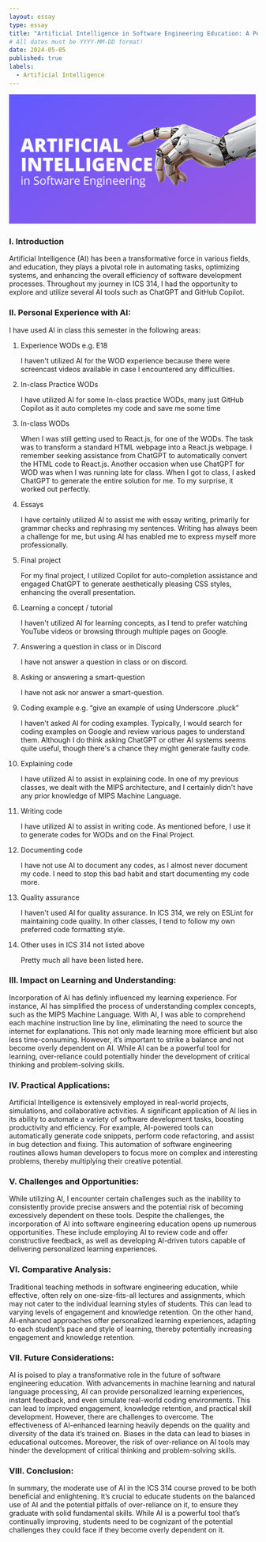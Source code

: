 ```yaml
---
layout: essay
type: essay
title: "Artificial Intelligence in Software Engineering Education: A Personal Journey and Reflection"
# All dates must be YYYY-MM-DD format!
date: 2024-05-05
published: true
labels:
  - Artificial Intelligence
---
```

<img width="500px" class="rounded float-start pe-4" src="../img/essays/ai.png">

### I. Introduction
Artificial Intelligence (AI) has been a transformative force in various fields, and education, they plays a pivotal role in automating tasks, optimizing systems, and enhancing the overall efficiency of software development processes. Throughout my journey in ICS 314, I  had the opportunity to explore and utilize several AI tools such as ChatGPT and GitHub Copilot. 

### II. Personal Experience with AI:
I have used AI in class this semester in the following areas:

  1. Experience WODs e.g. E18

      I haven't utilized AI for the WOD experience because there were screencast videos available in case I encountered any difficulties.

  2. In-class Practice WODs

      I have utilized AI for some In-class practice WODs, many just GitHub Copilot as it auto completes my code and save me some time

  3. In-class WODs

      When I was still getting used to React.js, for one of the WODs. The task was to transform a standard HTML webpage into a React.js webpage. I remember seeking assistance from ChatGPT to automatically convert the HTML code to React.js. Another occasion when use ChatGPT for WOD was when I was running late for class. When I got to class, I asked ChatGPT to generate the entire solution for me. To my surprise, it worked out perfectly.

  4. Essays

      I have certainly utilized AI to assist me with essay writing, primarily for grammar checks and rephrasing my sentences. Writing has always been a challenge for me, but using AI has enabled me to express myself more professionally.

  5. Final project

      For my final project, I utilized Copilot for auto-completion assistance and engaged ChatGPT to generate aesthetically pleasing CSS styles, enhancing the overall presentation.

  6. Learning a concept / tutorial

      I haven't utilized AI for learning concepts, as I tend to prefer watching YouTube videos or browsing through multiple pages on Google.

  7. Answering a question in class or in Discord

      I have not answer a question in class or on discord.

  8. Asking or answering a smart-question
  
      I have not ask nor answer a smart-question.

  9. Coding example e.g. “give an example of using Underscore .pluck”
  
      I haven't asked AI for coding examples. Typically, I would search for coding examples on Google and review various pages to understand them. Although I do think asking ChatGPT or other AI systems seems quite useful, though there's a chance they might generate faulty code.

  10. Explaining code
  
      I have utilized AI to assist in explaining code. In one of my previous classes, we dealt with the MIPS architecture, and I certainly didn't have any prior knowledge of MIPS Machine Language.

  11. Writing code

      I have utilized AI to assist in writing code. As mentioned before, I use it to generate codes for WODs and on the Final Project.

  12. Documenting code

      I have not use AI to document any codes, as I almost never document my code. I need to stop this bad habit and start documenting my code more.

  13. Quality assurance

      I haven't used AI for quality assurance. In ICS 314, we rely on ESLint for maintaining code quality. In other classes, I tend to follow my own preferred code formatting style.

  14. Other uses in ICS 314 not listed above

      Pretty much all have been listed here.

### III. Impact on Learning and Understanding:
Incorporation of AI has definly influenced my learning experience. For instance, AI has simplified the process of understanding complex concepts, such as the MIPS Machine Language. With AI, I was able to comprehend each machine instruction line by line, eliminating the need to source the internet for explanations. This not only made learning more efficient but also less time-consuming. However, it’s important to strike a balance and not become overly dependent on AI. While AI can be a powerful tool for learning, over-reliance could potentially hinder the development of critical thinking and problem-solving skills. 

### IV. Practical Applications:
Artificial Intelligence is extensively employed in real-world projects, simulations, and collaborative activities. A significant application of AI lies in its ability to automate a variety of software development tasks, boosting productivity and efficiency. For example, AI-powered tools can automatically generate code snippets, perform code refactoring, and assist in bug detection and fixing. This automation of software engineering routines allows human developers to focus more on complex and interesting problems, thereby multiplying their creative potential.

### V. Challenges and Opportunities:
While utilizing AI, I encounter certain challenges such as the inability to consistently provide precise answers and the potential risk of becoming excessively dependent on these tools. Despite the challenges, the incorporation of AI into software engineering education opens up numerous opportunities. These include employing AI to review code and offer constructive feedback, as well as developing AI-driven tutors capable of delivering personalized learning experiences.

### VI. Comparative Analysis:
Traditional teaching methods in software engineering education, while effective, often rely on one-size-fits-all lectures and assignments, which may not cater to the individual learning styles of students. This can lead to varying levels of engagement and knowledge retention. On the other hand, AI-enhanced approaches offer personalized learning experiences, adapting to each student’s pace and style of learning, thereby potentially increasing engagement and knowledge retention.

### VII. Future Considerations:
AI is poised to play a transformative role in the future of software engineering education. With advancements in machine learning and natural language processing, AI can provide personalized learning experiences, instant feedback, and even simulate real-world coding environments. This can lead to improved engagement, knowledge retention, and practical skill development. However, there are challenges to overcome. The effectiveness of AI-enhanced learning heavily depends on the quality and diversity of the data it’s trained on. Biases in the data can lead to biases in educational outcomes. Moreover, the risk of over-reliance on AI tools may hinder the development of critical thinking and problem-solving skills.

### VIII. Conclusion:
In summary, the moderate use of AI in the ICS 314 course proved to be both beneficial and enlightening. It’s crucial to educate students on the balanced use of AI and the potential pitfalls of over-reliance on it, to ensure they graduate with solid fundamental skills. While AI is a powerful tool that’s continually improving, students need to be cognizant of the potential challenges they could face if they become overly dependent on it.